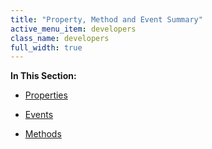 ```yaml
---
title: "Property, Method and Event Summary"
active_menu_item: developers
class_name: developers
full_width: true
---
```



**In This Section:**

 - [Properties](/developers/user-guide/product-guide/advanced-important-widgets/scandit-widget/property-method-and-event-summary/properties3-3)

 - [Events](/developers/user-guide/product-guide/advanced-important-widgets/scandit-widget/property-method-and-event-summary/events2-3)

 - [Methods](/developers/user-guide/product-guide/advanced-important-widgets/scandit-widget/property-method-and-event-summary/methods2-3)

